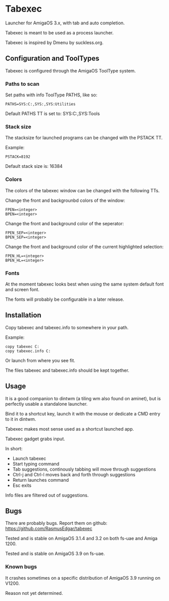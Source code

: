 # Tabexec
[//]: #del  

Launcher for AmigaOS 3.x, with tab and auto completion.

Tabexec is meant to be used as a process launcher.

Tabexec is inspired by Dmenu by suckless.org.

## Configuration and ToolTypes
[//]: #del  

Tabexec is configured through the AmigaOS ToolType system.

### Paths to scan
[//]: #del  

Set paths with info ToolType PATHS, like so:

```
PATHS=SYS:C:,SYS:,SYS:Utilities
```

Default PATHS TT is set to: SYS:C:,SYS:Tools

### Stack size
[//]: #del  

The stacksize for launched programs can be changed with the
PSTACK TT.

Example:
```
PSTACK=8192
```

Default stack size is: 16384

### Colors
[//]: #del  

The colors of the tabexec window can be changed with the following TTs.

Change the front and backgrounbd colors of the window:
```
FPEN=<integer>
BPEN=<integer>
```

Change the front and background color of the seperator:
```
FPEN_SEP=<integer>
BPEN_SEP=<integer>
```

Change the front and background color of the current highlighted selection:
```
FPEN_HL=<integer>
BPEN_HL=<integer>
```

### Fonts
[//]: #del  

At the moment tabexec looks best when using the same system default font and screen font.

The fonts will probably be configurable in a later release.

## Installation
[//]: #del  

Copy tabexec and tabexec.info to somewhere in your path.

Example:
```
copy tabexec C:
copy tabexec.info C:
```
Or launch from where you see fit.

The files tabexec and tabexec.info should be kept together.

## Usage
[//]: #del  

It is a good companion to dintwm (a tiling wm also found on aminet),
but is perfectly usable a standalone launcher.

Bind it to a shortcut key, launch it with the mouse or dedicate a CMD entry
to it in dintwm.

Tabexec makes most sense used as a shortcut launched app.

Tabexec gadget grabs input.

In short:

* Launch tabexec
* Start typing command
* Tab suggestions, continously tabbing will move through suggestions
* Ctrl-j and Ctrl-l moves back and forth through suggestions
* Return launches command
* Esc exits

Info files are filtered out of suggestions.

## Bugs
[//]: #del  

There are probably bugs. Report them on github: https://github.com/RasmusEdgar/tabexec

Tested and is stable on AmigaOS 3.1.4 and 3.2 on both fs-uae and Amiga 1200.

Tested and is stable on AmigaOS 3.9 on fs-uae.

### Known bugs
[//]: #del  

It crashes sometimes on a specific distribution of AmigaOS 3.9 running on V1200.

Reason not yet determined.
